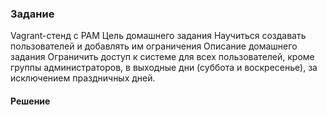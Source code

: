 ### Задание

Vagrant-стенд c PAM
Цель домашнего задания
Научиться создавать пользователей и добавлять им ограничения
Описание домашнего задания
Ограничить доступ к системе для всех пользователей, кроме группы администраторов, в выходные дни (суббота и воскресенье), за исключением праздничных дней.


#### Решение

